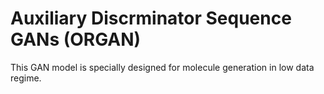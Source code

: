 # Auxiliary Discrminator Sequence GANs (ORGAN)

This GAN model is specially designed for molecule generation in low data regime.
